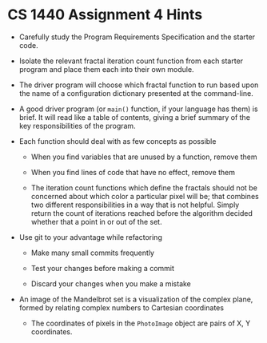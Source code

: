 # CS 1440 Assignment 4 Hints

*   Carefully study the Program Requirements Specification and the starter code.

*   Isolate the relevant fractal iteration count function from each starter
    program and place them each into their own module.


*   The driver program will choose which fractal function to run based upon the
    name of a configuration dictionary presented at the command-line.


*   A good driver program (or `main()` function, if your language has them) is
    brief. It will read like a table of contents, giving a brief summary of the
    key responsibilities of the program.


* Each function should deal with as few concepts as possible

    * When you find variables that are unused by a function, remove them

    * When you find lines of code that have no effect, remove them

    * The iteration count functions which define the fractals should not be
      concerned about which color a particular pixel will be; that combines two
      different responsibilities in a way that is not helpful. Simply return
      the count of iterations reached before the algorithm decided whether that
      a point in or out of the set.


* Use git to your advantage while refactoring

    * Make many small commits frequently

    * Test your changes before making a commit

    * Discard your changes when you make a mistake


* An image of the Mandelbrot set is a visualization of the complex plane, formed
  by relating complex numbers to Cartesian coordinates

    * The coordinates of pixels in the `PhotoImage` object are pairs of X, Y coordinates.

    * Complex numbers are ordered pairs of Real and Imaginary components.

    * The X axis of the Mandelbrot set represents the real number line.

    * The Y axis of the Mandelbrot set represents the imaginary number line.


* Do not worry if you do not understand how the fractal is generated or why the
  formula works.
  
    * Remember that the point of this assignment is to learn how to refactor a
      program that you don't entirely understand.

    * You do not need to deeply understand how the pixel coloring algorithm
      works in order to complete this assignment.  You may assume that it works
      correctly, though you will need to change parts of it in the course of
      the assignment.
      
    * Begin by identifying the inputs and outputs to the pixel coloring algorithm

    * Just because the function embodying this algorithm has the word **color**
      in its name doesn't mean that it should be dealing with colors at all

    * The signature of this function isn't set in stone.  If it makes sense to
      you to change it, do so.


* If you are *really* dying to know more about how it all works, the points
  *inside* the cardioid are the points *within* the Mandlebrot set.  These are
  the coordinates on the imaginary plane corresponding to `Z` values which fail
  to become greater than `2+0i` after repeated iterations.

    * [UsefulJS] (http://usefuljs.net/fractals/docs/julia_mandelbrot.html) has
      a nice explanation of how the Mandelbrot set works and how the Julia set
      is related to it.


* You can find ideas for new fractal configurations by exploring the Mandelbrot
  and Julia sets online.  You can also compare your program's output with other
  Mandlebrot and Julia set visualizers to make sure that you haven't made any
  serious mistakes.

    * https://atopon.org/mandel/

    * https://sciencedemos.org.uk/mandelbrot.php (note: this program produces
      images which are upside down relative to our program)

    * http://bl.ocks.org/syntagmatic/3736720

    * http://usefuljs.net/fractals/

    * Most of these websites define their images in `(minX, minY), (maxX,
      maxY)` coordinates, while our program uses the `(centerX, centerY) +
      axisLength` scheme.  It is helpful to write a small helper program which
      converts between the coordinate formats.
  

## Other fun links

* FractInt: A classic MS-DOS program (which is *still* under development!)
  whose users have made interesting discoveries within the Mandelbrot set and
  other related fractals over the years
    * [FractInt Homepage](https://www.fractint.org/)

* GNU XaoS: A free and open source fractal explorer for Linux, Windows and Mac
    * [GNU XaoS Homepage](http://matek.hu/xaos/doku.php)

* Eyecandy: Turn your computer into an expensive lava lamp.  Contains links to
  other programs you can use to explore fractals and other interesting
  patterns of pixels.
    * [Eyecandy Homepage](http://eyecandyarchive.com/)
